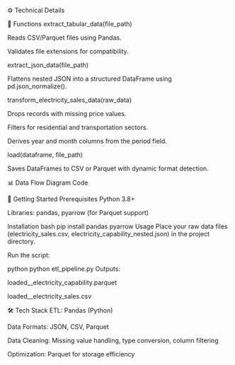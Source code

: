 ⚙️ Technical Details

🔧 Functions
extract_tabular_data(file_path)

Reads CSV/Parquet files using Pandas.

Validates file extensions for compatibility.

extract_json_data(file_path)

Flattens nested JSON into a structured DataFrame using pd.json_normalize().

transform_electricity_sales_data(raw_data)

Drops records with missing price values.

Filters for residential and transportation sectors.

Derives year and month columns from the period field.

load(dataframe, file_path)

Saves DataFrames to CSV or Parquet with dynamic format detection.

📊 Data Flow
Diagram
Code




🚀 Getting Started
Prerequisites
Python 3.8+

Libraries: pandas, pyarrow (for Parquet support)

Installation
bash
pip install pandas pyarrow
Usage
Place your raw data files (electricity_sales.csv, electricity_capability_nested.json) in the project directory.

Run the script:

python
python etl_pipeline.py
Outputs:

loaded__electricity_capability.parquet

loaded__electricity_sales.csv

🛠️ Tech Stack
ETL: Pandas (Python)

Data Formats: JSON, CSV, Parquet

Data Cleaning: Missing value handling, type conversion, column filtering

Optimization: Parquet for storage efficiency
